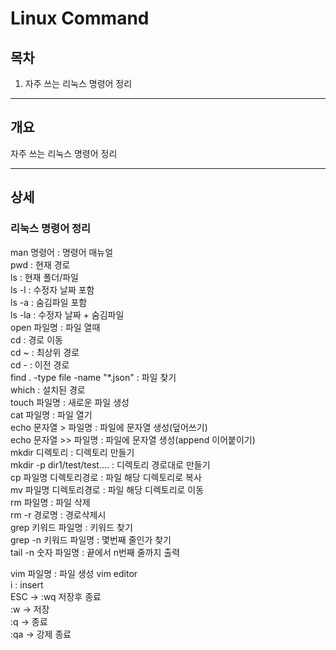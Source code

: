 # Linux Command

## 목차
1. 자주 쓰는 리눅스 명령어 정리
___

## __개요__
자주 쓰는 리눅스 명령어 정리

___

## __상세__

### 리눅스 명령어 정리
man 명령어 : 명령어 매뉴얼  
pwd : 현재 경로  
ls : 현재 폴더/파일  
ls -l : 수정자 날짜 포함  
ls -a : 숨김파일 포함  
ls -la : 수정자 날짜 + 숨김파일  
open 파일명 : 파일 열때  
cd : 경로 이동  
cd ~ : 최상위 경로  
cd - : 이전 경로  
find . -type file -name "*.json" : 파일 찾기  
which : 설치된 경로  
touch 파일명 : 새로운 파일 생성  
cat 파일명 : 파일 열기  
echo 문자열 > 파일명 : 파일에 문자열 생성(덮어쓰기)  
echo 문자열 >> 파일명 : 파일에 문자열 생성(append 이어붙이기)  
mkdir 디렉토리 : 디렉토리 만들기  
mkdir -p dir1/test/test.... : 디렉토리 경로대로 만들기  
cp 파일명 디렉토리경로 : 파일 해당 디렉토리로 복사  
mv 파일명 디렉토리경로 : 파일 해당 디렉토리로 이동  
rm 파일명 : 파일 삭제  
rm -r 경로명 : 경로삭제시  
grep 키워드 파일명 : 키워드 찾기  
grep -n 키워드 파일명 : 몇번째 줄인가 찾기  
tail -n 숫자 파일명 : 끝에서 n번째 줄까지 출력  


vim 파일명 : 파일 생성 vim editor  
i : insert  
ESC -> :wq   저장후 종료   
:w -> 저장  
:q -> 종료  
:qa -> 강제 종료  
